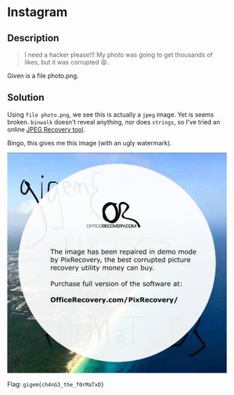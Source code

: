 # Instagram

## Description

> I need a hacker please!!! My photo was going to get thousands of likes, but it was corrupted 😩.

Given is a file photo.png.

## Solution

Using `file photo.png`, we see this is actually a `jpeg` image. Yet is seems broken. `binwalk` doesn't reveal anything, nor does `strings`, so I've tried an online [JPEG Recovery tool](https://online.officerecovery.com/).

Bingo, this gives me this image (with an ugly watermark).

![Recovered image](../images/instagram.jpg)

Flag: `gigem{ch4nG3_the_f0rMaTxD}`
